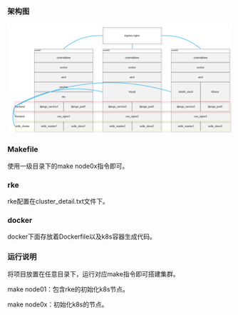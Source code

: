 ### 架构图

![structure](image/structure.png)

### Makefile

使用一级目录下的make node0x指令即可。

### rke

rke配置在cluster_detail.txt文件下。

### docker

docker下面存放着Dockerfile以及k8s容器生成代码。

### 运行说明

将项目放置在任意目录下，运行对应make指令即可搭建集群。

make node01：包含rke的初始化k8s节点。

make node0x：初始化k8s的节点。
